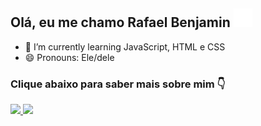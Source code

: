 ## Olá, eu me chamo Rafael Benjamin <img src="icons8-dev-50.png" width=30em>
- 🌱 I’m currently learning JavaScript, HTML e CSS
- 😄 Pronouns: Ele/dele
### Clique abaixo para saber mais sobre mim :point_down:
<div>
  <a href="https://faelxcec.github.io/Portfolio/">
  <img height=180em src="https://github-readme-stats.vercel.app/api?username=faelxcec&show_icons=true&border_radius=20&theme=radical&hide_border=true&rank_icon=github">
  <img height=180em src="https://github-readme-stats.vercel.app/api/top-langs/?username=faelxcec&langs_count=5&size_weight=0.8&count_weight=0.5&theme=radical&border_radius=20&hide_border=true">
</div>
